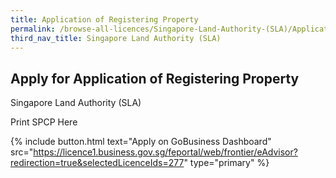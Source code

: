 ```yaml
---
title: Application of Registering Property
permalink: /browse-all-licences/Singapore-Land-Authority-(SLA)/Application-of-Registering-Property
third_nav_title: Singapore Land Authority (SLA)
---
```


## Apply for Application of Registering Property

Singapore Land Authority (SLA)

Print SPCP Here

{% include button.html text="Apply on GoBusiness Dashboard" src="https://licence1.business.gov.sg/feportal/web/frontier/eAdvisor?redirection=true&selectedLicenceIds=277" type="primary" %}
